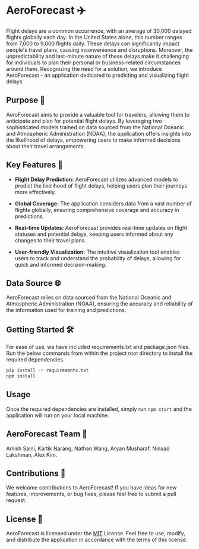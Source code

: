 # AeroForecast ✈️

Flight delays are a common occurrence, with an average of 30,000 delayed flights globally each day. In the United States alone, this number ranges from 7,000 to 9,000 flights daily. These delays can significantly impact people's travel plans, causing inconvenience and disruptions. Moreover, the unpredictability and last-minute nature of these delays make it challenging for individuals to plan their personal or business-related circumstances around them. Recognizing the need for a solution, we introduce AeroForecast - an application dedicated to predicting and visualizing flight delays.

## Purpose 🎯

AeroForecast aims to provide a valuable tool for travelers, allowing them to anticipate and plan for potential flight delays. By leveraging two sophisticated models trained on data sourced from the National Oceanic and Atmospheric Administration (NOAA), the application offers insights into the likelihood of delays, empowering users to make informed decisions about their travel arrangements.

## Key Features 🚀

- **Flight Delay Prediction:** AeroForecast utilizes advanced models to predict the likelihood of flight delays, helping users plan their journeys more effectively.

- **Global Coverage:** The application considers data from a vast number of flights globally, ensuring comprehensive coverage and accuracy in predictions.

- **Real-time Updates:** AeroForecast provides real-time updates on flight statuses and potential delays, keeping users informed about any changes to their travel plans.

- **User-friendly Visualization:** The intuitive visualization tool enables users to track and understand the probability of delays, allowing for quick and informed decision-making.

## Data Source 🌐

AeroForecast relies on data sourced from the National Oceanic and Atmospheric Administration (NOAA), ensuring the accuracy and reliability of the information used for training and predictions.

## Getting Started 🛠️

For ease of use, we have included requirements.txt and package.json files. Run the below commands from within the project root directory to install the required dependencies.

```bash
pip install -r requirements.txt
npm install
```

## Usage
Once the required dependencies are installed, simply run `npm start` and the application will run on your local machine.

## AeroForecast Team 👥
Amish Saini, Kartik Narang, Nathan Wang, Aryan Musharaf, Ninaad Lakshman, Alex Kim.

## Contributions 🤝
We welcome contributions to AeroForecast! If you have ideas for new features, improvements, or bug fixes, please feel free to submit a pull request.

## License 📄

AeroForecast is licensed under the [MIT](https://choosealicense.com/licenses/mit/) License. Feel free to use, modify, and distribute the application in accordance with the terms of this license.



